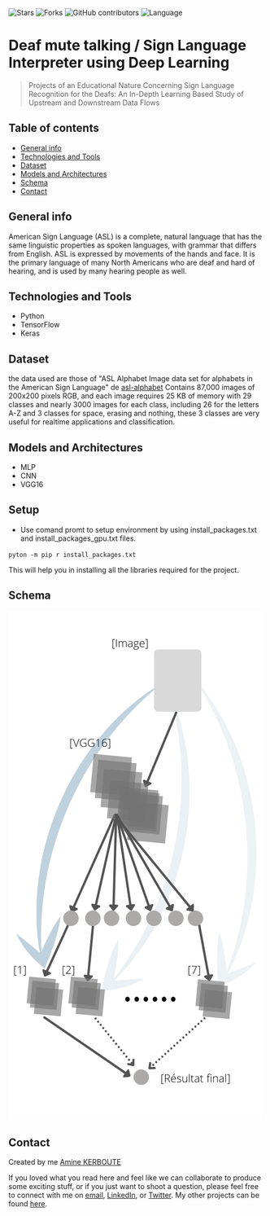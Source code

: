 ![Stars](https://img.shields.io/github/stars/KERBOUTE/Deaf-mute-talking-Deep-Learning-ASL?style=social)
![Forks](https://img.shields.io/github/forks/KERBOUTE/Deaf-mute-talking-Deep-Learning-ASL?style=social)
![GitHub contributors](https://img.shields.io/github/contributors/KERBOUTE/Deaf-mute-talking-Deep-Learning-ASL)
![Language](https://img.shields.io/github/languages/top/KERBOUTE/Deaf-mute-talking-Deep-Learning-ASL)




# Deaf mute talking / Sign Language Interpreter using Deep Learning
> Projects of an Educational Nature Concerning Sign Language
Recognition for the Deafs: An In-Depth Learning Based Study
of Upstream and Downstream Data Flows 

## Table of contents
* [General info](#general-info)
* [Technologies and Tools](#technologies-and-tools)
* [Dataset](#dataset)
* [Models and Architectures](#models-and-architectures)
* [Schema](#schema)
* [Contact](#contact)

## General info

American Sign Language (ASL) is a complete, natural language that has the same linguistic properties as spoken languages, with grammar that differs from English. ASL is expressed by movements of the hands and face. It is the primary language of many North Americans who are deaf and hard of hearing, and is used by many hearing people as well.

## Technologies and Tools
* Python 
* TensorFlow
* Keras

## Dataset
the data used are those of "ASL Alphabet Image data set for alphabets in the American Sign Language" de 
[asl-alphabet](https://www.kaggle.com/grassknoted/asl-alphabet)
Contains 87,000 images of 200x200
pixels RGB, and each image requires 25
KB of memory with 29 classes and
nearly 3000 images for each class,
including 26 for the letters A-Z and 3
classes for space, erasing and nothing,
these 3 classes are very useful for realtime applications and classification.


## Models and Architectures
* MLP 
* CNN
* VGG16


## Setup

* Use comand promt to setup environment by using install_packages.txt and install_packages_gpu.txt files. 
 
`pyton -m pip r install_packages.txt`

This will help you in installing all the libraries required for the project.

## Schema

![Architecture Schema](./schema.png)

## Contact
Created by me [Amine KERBOUTE](https://github.com/KERBOUTE)

If you loved what you read here and feel like we can collaborate to produce some exciting stuff, or if you
just want to shoot a question, please feel free to connect with me on <a href="aminekerboute@gmail.com" target="_blank">email</a>, 
<a href="https://www.linkedin.com/in/amine-kerboute/" target="_blank">LinkedIn</a>, or 
<a href="https://twitter.com/KerbouteA" target="_blank">Twitter</a>. 
My other projects can be found [here](https://github.com/KERBOUTE?tab=repositories).


